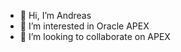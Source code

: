 - 👋 Hi, I’m Andreas
- 👀 I’m interested in Oracle APEX
- 💞️ I’m looking to collaborate on APEX


<!---
andreaskuchler/andreaskuchler is a ✨ special ✨ repository because its `README.md` (this file) appears on your GitHub profile.
You can click the Preview link to take a look at your changes.
--->
